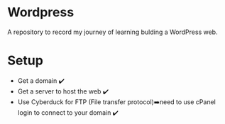 # Wordpress
A repository to record my journey of learning bulding a WordPress web.

# Setup
- Get a domain ✔️
- Get a server to host the web ✔️
- Use Cyberduck for FTP (File transfer protocol)➡️need to use cPanel login to connect to your domain ✔️

